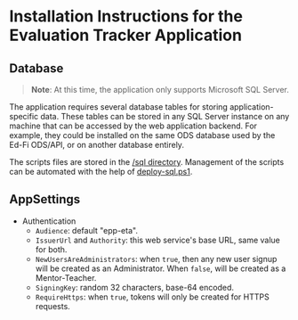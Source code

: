 # Installation Instructions for the Evaluation Tracker Application

## Database

> **Note**: At this time, the application only supports Microsoft SQL Server.

The application requires several database tables for storing
application-specific data. These tables can be stored in any SQL Server instance
on any machine that can be accessed by the web application backend. For example,
they could be installed on the same ODS database used by the Ed-Fi ODS/API, or
on another database entirely.

The scripts files are stored in the [/sql directory](../sql). Management of the
scripts can be automated with the help of
[deploy-sql.ps1](../eng/deploy-sql.ps1).

## AppSettings

* Authentication
  * `Audience`: default "epp-eta".
  * `IssuerUrl` and `Authority`: this web service's base URL, same value for both.
  * `NewUsersAreAdministrators`: when `true`, then any new user signup will be
    created as an Administrator. When `false`, will be created as a
    Mentor-Teacher.
  * `SigningKey`: random 32 characters, base-64 encoded.
  * `RequireHttps`: when `true`, tokens will only be created for HTTPS requests.
